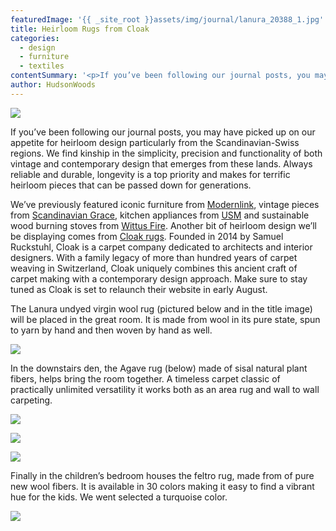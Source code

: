 ```yaml
---
featuredImage: '{{ _site_root }}assets/img/journal/lanura_20388_1.jpg'
title: Heirloom Rugs from Cloak
categories:
  - design
  - furniture
  - textiles
contentSummary: '<p>If you’ve been following our journal posts, you may have picked up on our appetite for heirloom design particularly from the Scandinavian-Swiss regions. We find kinship in the simplicity, precision and functionality of both vintage and contemporary design that emerges from these lands.</p>'
author: HudsonWoods
---
```

<p><img src="/assets/img/journal/lanura_20388_1-20140717214545.jpg"></p><p>If you’ve been following our journal posts, you may have picked up on our appetite for heirloom design particularly from the Scandinavian-Swiss regions. We find kinship in the simplicity, precision and functionality of both vintage and contemporary design that emerges from these lands. Always reliable and durable, longevity is a top priority and makes for terrific heirloom pieces that can be passed down for generations.</p><p>We’ve previously featured iconic furniture from <a href="http://hudsonwoods.com/blog/from-the-source-modernlink/">Modernlink</a>, vintage pieces from <a href="http://hudsonwoods.com/blog/places-we-like-scandinavian-grace/">Scandinavian Grace,</a> kitchen appliances from <a href="http://hudsonwoods.com/blog/classic-design-is-always-relevant-and-trendy/">USM</a> and sustainable wood burning stoves from <a href="http://hudsonwoods.com/blog/making-fire-with-authenticity-and-innovation-2/">Wittus Fire</a>. Another bit of heirloom design we’ll be displaying comes from <a href="http://hudsonwoods.com/blog/heirloom-rugs-from-cloak/www.cloak.ch">Cloak rugs</a>. Founded in 2014 by Samuel Ruckstuhl, Cloak is a carpet company dedicated to architects and interior designers. With a family legacy of more than hundred years of carpet weaving in Switzerland, Cloak uniquely combines this ancient craft of carpet making with a contemporary design approach. Make sure to stay tuned as Cloak is set to relaunch their website in early August.</p><p>The Lanura undyed virgin wool rug (pictured below and in the title image) will be placed in the great room. It is made from wool in its pure state, spun to yarn by hand and then woven by hand as well.</p><p><img src="/assets/img/journal/tappeti-modernos-tinta-unita-sisal-51089-7302739-20140717214603.jpg"></p><p>In the downstairs den, the Agave rug (below) made of sisal natural plant fibers, helps bring the room together. A timeless carpet classic of practically unlimited versatility it works both as an area rug and wall to wall carpeting.</p><p><img src="/assets/img/journal/Bild-33-Teppich-Jaipur-bathtub-Ruckstuhl-20140717214617.jpg"></p><p><img src="/assets/img/journal/l2_p333051_488_336-1-20140717214629.jpg"></p><p><img src="/assets/img/journal/ruckstuhl_jaipure_001Large-20140717214654.jpg"></p><p>Finally in the children’s bedroom houses the feltro rug, made from of pure new wool fibers. It is available in 30 colors making it easy to find a vibrant hue for the kids. We went selected a turquoise color.</p><p><img src="/assets/img/journal/Feltro_color_40180_1-20140717214707.png"></p>